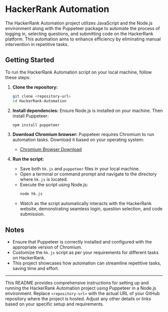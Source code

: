 

# HackerRank Automation

The HackerRank Automation project utilizes JavaScript and the Node.js environment along with the Puppeteer package to automate the process of logging in, selecting questions, and submitting code on the HackerRank platform. This automation aims to enhance efficiency by eliminating manual intervention in repetitive tasks.

## Getting Started

To run the HackerRank Automation script on your local machine, follow these steps:

1. **Clone the repository:**
   ```bash
   git clone <repository-url>
   cd HackerRank-Automation
   ```

2. **Install dependencies:**
   Ensure Node.js is installed on your machine. Then install Puppeteer:
   ```bash
   npm install puppeteer
   ```

3. **Download Chromium browser:**
   Puppeteer requires Chromium to run automation tasks. Download it based on your operating system:
   - [Chromium Browser Download](https://www.chromium.org/getting-involved/download-chromium)

4. **Run the script:**
   - Save both `hk.js` and `puppeteer` files in your local machine.
   - Open a terminal or command prompt and navigate to the directory where `hk.js` is located.
   - Execute the script using Node.js:
     ```bash
     node hk.js
     ```
   - Watch as the script automatically interacts with the HackerRank website, demonstrating seamless login, question selection, and code submission.

## Notes

- Ensure that Puppeteer is correctly installed and configured with the appropriate version of Chromium.
- Customize the `hk.js` script as per your requirements for different tasks on HackerRank.
- This project showcases how automation can streamline repetitive tasks, saving time and effort.

---

This README provides comprehensive instructions for setting up and running the HackerRank Automation project using Puppeteer in a Node.js environment. Replace `<repository-url>` with the actual URL of your GitHub repository where the project is hosted. Adjust any other details or links based on your specific setup and requirements.
